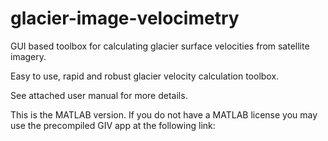 # glacier-image-velocimetry
GUI based toolbox for calculating glacier surface velocities from satellite imagery.

Easy to use, rapid and robust glacier velocity calculation toolbox.

See attached user manual for more details.

This is the MATLAB version. If you do not have a MATLAB license you may use the precompiled GIV app at the following link:
